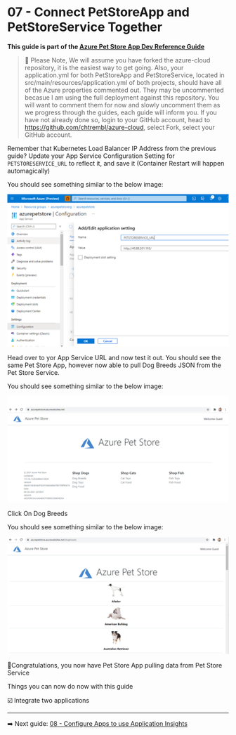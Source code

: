 # 07 - Connect PetStoreApp and PetStoreService Together

__This guide is part of the [Azure Pet Store App Dev Reference Guide](../README.md)__

> 📝 Please Note, We will assume you have forked the azure-cloud repository, it is the easiest way to get going. Also, your application.yml for both PetStoreApp and PetStoreService, located in src/main/resources/application.yml of both projects, should have all of the Azure properties commented out. They may be uncommented becasue I am using the full deployment against this repository. You will want to comment them for now and slowly uncomment them as we progress through the guides, each guide will inform you. If you have not already done so, login to your GitHub account, head to https://github.com/chtrembl/azure-cloud, select Fork, select your GitHub account.

Remember that Kubernetes Load Balancer IP Address from the previous guide? Update your App Service Configuration Setting for ```PETSTORESERVICE_URL``` to reflect it, and save it (Container Restart will happen automagically)

You should see something similar to the below image:

![](images/appservice1.png)

Head over to yor App Service URL and now test it out. You should see the same Pet Store App, however now able to pull Dog Breeds JSON from the Pet Store Service.

You should see something similar to the below image:

![](images/appservice2.png)

Click On Dog Breeds

You should see something similar to the below image:

![](images/appservice3.png)

🎉Congratulations, you now have Pet Store App pulling data from Pet Store Service

Things you can now do now with this guide

☑️ Integrate two applications

---
➡️ Next guide: [08 - Configure Apps to use Application Insights](../08-configure-apps-to-use-application-insights/README.md)
